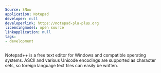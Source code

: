 ```yaml
---
Source: SNow
application: Notepad
developer: null
developerlink: https://notepad-plu-plus.org
licensingmodel: open source
linkapplication: null
tags:
- development
---
```

Notepad++ is a free text editor for Windows and compatible operating systems. ASCII and various Unicode encodings are supported as character sets, so foreign language text files can easily be written. 

